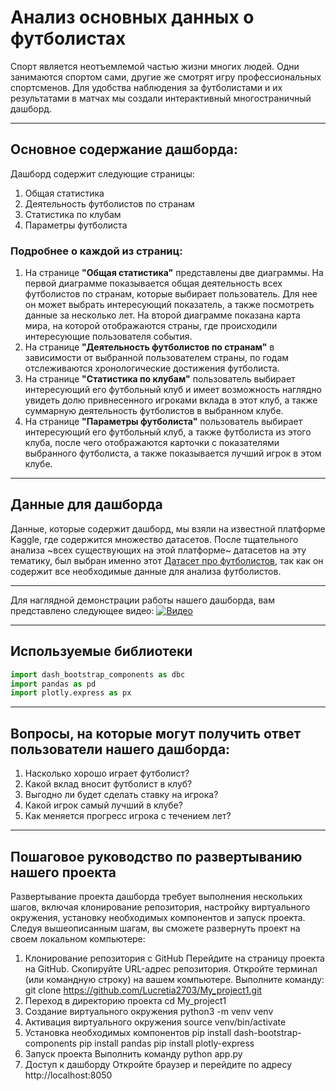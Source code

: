 # Анализ основных данных о футболистах
Спорт является неотъемлемой частью жизни многих людей. Одни занимаются спортом сами, другие же смотрят игру профессиональных спортсменов. Для удобства наблюдения за футболистами и их результатами в матчах мы создали интерактивный многостраничный дашборд. 

---

## Основное содержание дашборда: ##
Дашборд содержит следующие страницы:
1. Общая статистика
2. Деятельность футболистов по странам
3. Статистика по клубам
4. Параметры футболиста
### Подробнее о каждой из страниц: 
1. На странице **"Общая статистика"** представлены две диаграммы. На первой диаграмме показывается общая деятельность всех футболистов по странам, которые выбирает пользователь. Для нее он может выбрать интересующий показатель, а также посмотреть данные за несколько лет. На второй диаграмме показана карта мира, на которой отображаются страны, где происходили интересующие пользователя события.
2. На странице **"Деятельность футболистов по странам"** в зависимости от выбранной пользователем страны, по годам отслеживаются хронологические достижения футболиста.
3. На странице **"Статистика по клубам"** пользователь выбирает интересующий его футбольный клуб и имеет возможность наглядно увидеть долю привнесенного игроками вклада в этот клуб, а также суммарную деятельность футболистов в выбранном клубе.
4. На странице **"Параметры футболиста"** пользователь выбирает интересующий его футбольный клуб, а также футболиста из этого клуба, после чего отображаются карточки с показателями выбранного футболиста, а также показывается лучший игрок в этом клубе.

---

## Данные для дашборда ##
Данные, которые содержит дашборд, мы взяли на известной платформе Kaggle, где содержится множество датасетов. После тщательного анализа ~всех существующих на этой платформе~ датасетов на эту тематику, был выбран именно этот [Датасет про футболистов](https://docs.google.com/spreadsheets/d/e/2PACX-1vTaSitw4fUqP_GgSp1VXwT6NqCXSUY9xIK_vx3LZk6GZbNlM_N1efmyvjQ6qdZCGoPCTEQYhZoW3NDA/pub?output=csv), так как он содержит все необходимые данные для анализа футболистов.

---

Для наглядной демонстрации работы нашего дашборда, вам представлено следующее видео:
[![Видео](https://github.com/Lucretia2703/My_project1/assets/171303358/1b10fc6c-8ac2-4ade-a8d1-0cfaf3cba806, "Кликни")
](https://disk.yandex.ru/d/d9ZC36fmc9P-4A/IMG_5029.MOV)

---

## Используемые библиотеки ##

```python
import dash_bootstrap_components as dbc
import pandas as pd
import plotly.express as px
```

---

## Вопросы, на которые могут получить ответ пользователи нашего дашборда: ##
1. Насколько хорошо играет футболист?
2. Какой вклад вносит футболист в клуб?
3. Выгодно ли будет сделать ставку на игрока?
4. Какой игрок самый лучший в клубе?
5. Как меняется прогресс игрока с течением лет?
   
---

## Пошаговое руководство по развертыванию нашего проекта
Развертывание проекта дашборда требует выполнения нескольких шагов, включая клонирование репозитория, настройку виртуального окружения, установку необходимых компонентов и запуск проекта. Следуя вышеописанным шагам, вы сможете развернуть проект на своем локальном компьютере:
 1. Клонирование репозитория с GitHub
Перейдите на страницу проекта на GitHub.
Скопируйте URL-адрес репозитория.
Откройте терминал (или командную строку) на вашем компьютере.
Выполните команду: git clone https://github.com/Lucretia2703/My_project1.git
 2. Переход в директорию проекта
cd My_project1
 3. Создание виртуального окружения
python3 -m venv venv
 4. Активация виртуального окружения
source venv/bin/activate
 5. Установка необходимых компонентов
pip install dash-bootstrap-components
pip install pandas
pip install plotly-express
 6. Запуск проекта
Выполнить команду python app.py
 7. Доступ к дашборду
Откройте браузер и перейдите по адресу http://localhost:8050

      
